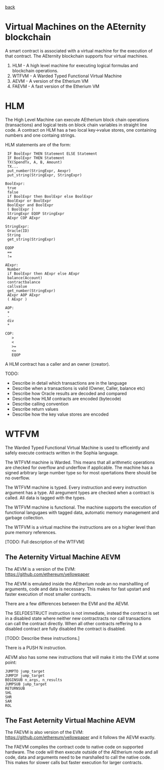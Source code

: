 [back](./contracts.md)
# Virtual Machines on the AEternity blockchain

A smart contract is associated with a virtual machine for the execution of that
contract. The AEternity blockchain supports four virtual machines.

1. HLM - A high level machine for executing logical formulas and blockchain operations.
2. WTFVM - A Warded Typed Functional Virtual Machine
3. AEVM - A version of the Etherium VM
3. FAEVM - A fast version of the Etherium VM

# HLM

The High Level Machine can execute AEtherium block chain operations (transactions) and logical tests on
block chain variables in straight line code. A contract on HLM has a two local key->value stores,
one containing numbers and one containg strings.

HLM statements are of the form:
```
 IF BoolExpr THEN Statement ELSE Statement
 IF BoolExpr THEN Statement 
 TX(SpendTx, A, B, Amount)
 TX...
 put_number(StringExpr, Aexpr)
 put_string(StringExpr, StringExpr)

BoolExpr:
 true
 false
 if BoolExpr then BoolExpr else BoolExpr
 BoolExpr or BoolExpr
 BoolExpr and BoolExpr
 ( BoolExpr )
 StringExpr EQOP StringExpr
 AExpr COP AExpr

StringExpr:
 Oracle(ID)
 String
 get_string(StringExpr)

EQOP
 ==
 !=

AExpr:
 Number
 if BoolExpr then AExpr else AExpr
 balance(Account)
 contractbalance
 callvalue
 get_number(StringExpr)
 AExpr AOP AExpr
 ( AExpr )

AOP:
 +
 -
 div
 *

COP:
   >
   <
   >=
   <=
   EQOP
```

A HLM contract has a caller and an owner (creator).

TODO:
 * Describe in detail which transactions are in the language
 * Describe when a transactions is valid (Owner, Caller, balance etc)
 * Describe how Oracle results are decoded and compared
 * Describe how HLM contracts are encoded (bytecode)
 * Describe calling convention
 * Describe return values
 * Describe how the key value stores are encoded

# WTFVM

The Warded Typed Functional Virtual Machine is used to efficeintly and safely execute contracts written in the Sophia language.

The WTFVM machine is Warded. This means that all arithmetic operations are checked for overflow and underflow if applicable.
The machine has a signed arbitrary large number type so for most opertations there should be no overflow.

The WTFVM machine is typed. Every instruction and every instruction argument has a type. All aregument types are checked when
a contract is called. All data is tagged with the types.

The WTFVM machine is functional. The machine supports the execution of functional langugaes with tagged data,
automatic memory management and garbage collection.

The WTFVM is a virtual machine the instructions are on a higher level than pure memory references.

[TODO: Full description of the WTFVM]


## The Aeternity Virtual Machine AEVM

The AEVM is a version of the EVM: https://github.com/ethereum/yellowpaper

The AEVM is emulated inside the AEtherium node an no marshallling of arguments, code and data is necessary.
This makes for fast upstart and faster execution of most smaller contracts.

There are a few differences between the EVM and the AEVM.

The SELFDESTRUCT instruction is not immediate, instead the contract is set in a disabled state where neither
new contractracts nor call transactions can call the contract directly. When all other contracts reffering to
a disabled contract are fully disabled the contract is disabled.

[TODO: Describe these instructions.]

There is a PUSH N instruction.

AEVM also has some new instructions that will make it into the EVM at some point:

```
JUMPTO jump_target
JUMPIF jump_target
BEGINSUB n_args, n_results
JUMPSUB jump_target
RETURNSUB
SHL
SHR
SAR
ROL
```


## The Fast Aeternity Virtual Machine AEVM

The FAEVM is also version of the EVM: https://github.com/ethereum/yellowpaper and it follows the AEVM exactly.

The FAEVM compiles the contract code to native code on supported hardware. The code will then execute outside
of the AEtherium node and all code, data and arguments need to be marshalled to call the native code. This makes
for slower calls but faster execution for larger contracts.



